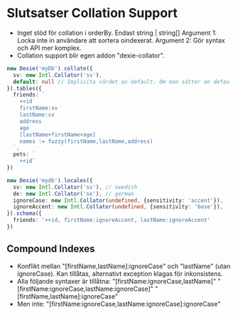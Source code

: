 # Slutsatser Collation Support

* Inget stöd för collation i orderBy. Endast string | string[]
  Argument 1: Locka inte in användare att sortera oindexerat.
  Argument 2: Gör syntax och API mer komplex.
* Collation support blir egen addon "dexie-collator".


```ts
new Dexie('myDb').collate({
  sv: new Intl.Collator('sv'),
  default: null // Implicita värdet av default. Om man sätter en default till en Intl.Collator så blir alla index collatade.
}).tables({
  friends: `
    ++id
    firstName:sv
    lastName:sv
    address
    age
    [lastName+firstName+age]
    names := fuzzy(firstName,lastName,address)
  `,
  pets: `
    ++id`
})

new Dexie('mydb').locales({
  sv: new Intl.Collator('sv'), // swedish
  de: new Intl.Collator('se'), // german
  ignoreCase: new Intl.Collator(undefined, {sensitivity: 'accent'}),
  ignoreAccent: new Intl.Collator(undefined, {sensitivity: 'base'}),
}).schema({
  friends: '++id, firstName:ignoreAccent, lastName:ignoreAccent'
})


```

## Compound Indexes
* Konflikt mellan "[firstName,lastName]:ignoreCase" och "lastName" (utan ignoreCase). Kan tillåtas, alternativt exception klagas för inkonsistens.
* Alla följande syntaxer är tillåtna:
  "[firstName:ignoreCase,lastName]"
  "[firstName:ignoreCase,lastName:ignoreCase]"
  "[firstName,lastName]:ignoreCase"
* Men inte:
  "[firstName:ignoreCase,lastName:ignoreCase]:ignoreCase"
